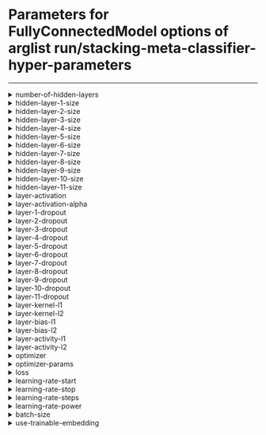 # Parameters for FullyConnectedModel options of arglist run/stacking-meta-classifier-hyper-parameters

---


<details>
<summary>number-of-hidden-layers</summary>


_number of hidden layers in the model._

Argument type: int (minimum: 0, maximum: 11)

This argument has no default value



---



No supported hyperparameter specs.

</details>


<details>
<summary>hidden-layer-1-size</summary>


_Number of units in the i-th hidden layer._

Argument type: int (minimum: 2, maximum: 16384)

This argument has no default value



---



No supported hyperparameter specs.

</details>


<details>
<summary>hidden-layer-2-size</summary>


_Number of units in the i-th hidden layer._

Argument type: int (minimum: 2, maximum: 16384)

This argument has no default value



---



No supported hyperparameter specs.

</details>


<details>
<summary>hidden-layer-3-size</summary>


_Number of units in the i-th hidden layer._

Argument type: int (minimum: 2, maximum: 16384)

This argument has no default value



---



No supported hyperparameter specs.

</details>


<details>
<summary>hidden-layer-4-size</summary>


_Number of units in the i-th hidden layer._

Argument type: int (minimum: 2, maximum: 16384)

This argument has no default value



---



No supported hyperparameter specs.

</details>


<details>
<summary>hidden-layer-5-size</summary>


_Number of units in the i-th hidden layer._

Argument type: int (minimum: 2, maximum: 16384)

This argument has no default value



---



No supported hyperparameter specs.

</details>


<details>
<summary>hidden-layer-6-size</summary>


_Number of units in the i-th hidden layer._

Argument type: int (minimum: 2, maximum: 16384)

This argument has no default value



---



No supported hyperparameter specs.

</details>


<details>
<summary>hidden-layer-7-size</summary>


_Number of units in the i-th hidden layer._

Argument type: int (minimum: 2, maximum: 16384)

This argument has no default value



---



No supported hyperparameter specs.

</details>


<details>
<summary>hidden-layer-8-size</summary>


_Number of units in the i-th hidden layer._

Argument type: int (minimum: 2, maximum: 16384)

This argument has no default value



---



No supported hyperparameter specs.

</details>


<details>
<summary>hidden-layer-9-size</summary>


_Number of units in the i-th hidden layer._

Argument type: int (minimum: 2, maximum: 16384)

This argument has no default value



---



No supported hyperparameter specs.

</details>


<details>
<summary>hidden-layer-10-size</summary>


_Number of units in the i-th hidden layer._

Argument type: int (minimum: 2, maximum: 16384)

This argument has no default value



---



No supported hyperparameter specs.

</details>


<details>
<summary>hidden-layer-11-size</summary>


_Number of units in the i-th hidden layer._

Argument type: int (minimum: 2, maximum: 16384)

This argument has no default value



---



No supported hyperparameter specs.

</details>


<details>
<summary>layer-activation</summary>


_Activation to use in the hidden layers_

Argument type: str

This argument has no default value



---



No supported hyperparameter specs.

</details>


<details>
<summary>layer-activation-alpha</summary>


_Alpha value for the elu activation_

Argument type: float (no restrictions)

This argument has no default value



---



No supported hyperparameter specs.

</details>


<details>
<summary>layer-1-dropout</summary>


_Dropout for the i-th layer_

Argument type: float (minimum: 0.0, maximum: 1.0)

This argument has no default value



---



No supported hyperparameter specs.

</details>


<details>
<summary>layer-2-dropout</summary>


_Dropout for the i-th layer_

Argument type: float (minimum: 0.0, maximum: 1.0)

This argument has no default value



---



No supported hyperparameter specs.

</details>


<details>
<summary>layer-3-dropout</summary>


_Dropout for the i-th layer_

Argument type: float (minimum: 0.0, maximum: 1.0)

This argument has no default value



---



No supported hyperparameter specs.

</details>


<details>
<summary>layer-4-dropout</summary>


_Dropout for the i-th layer_

Argument type: float (minimum: 0.0, maximum: 1.0)

This argument has no default value



---



No supported hyperparameter specs.

</details>


<details>
<summary>layer-5-dropout</summary>


_Dropout for the i-th layer_

Argument type: float (minimum: 0.0, maximum: 1.0)

This argument has no default value



---



No supported hyperparameter specs.

</details>


<details>
<summary>layer-6-dropout</summary>


_Dropout for the i-th layer_

Argument type: float (minimum: 0.0, maximum: 1.0)

This argument has no default value



---



No supported hyperparameter specs.

</details>


<details>
<summary>layer-7-dropout</summary>


_Dropout for the i-th layer_

Argument type: float (minimum: 0.0, maximum: 1.0)

This argument has no default value



---



No supported hyperparameter specs.

</details>


<details>
<summary>layer-8-dropout</summary>


_Dropout for the i-th layer_

Argument type: float (minimum: 0.0, maximum: 1.0)

This argument has no default value



---



No supported hyperparameter specs.

</details>


<details>
<summary>layer-9-dropout</summary>


_Dropout for the i-th layer_

Argument type: float (minimum: 0.0, maximum: 1.0)

This argument has no default value



---



No supported hyperparameter specs.

</details>


<details>
<summary>layer-10-dropout</summary>


_Dropout for the i-th layer_

Argument type: float (minimum: 0.0, maximum: 1.0)

This argument has no default value



---



No supported hyperparameter specs.

</details>


<details>
<summary>layer-11-dropout</summary>


_Dropout for the i-th layer_

Argument type: float (minimum: 0.0, maximum: 1.0)

This argument has no default value



---



No supported hyperparameter specs.

</details>


<details>
<summary>layer-kernel-l1</summary>


_l1 kernel regularizer for the layers_

Argument type: float (minimum: 0.0, maximum: 1.0)

This argument has no default value



---



No supported hyperparameter specs.

</details>


<details>
<summary>layer-kernel-l2</summary>


_l2 kernel regularizer for the layers_

Argument type: float (minimum: 0.0, maximum: 1.0)

This argument has no default value



---



No supported hyperparameter specs.

</details>


<details>
<summary>layer-bias-l1</summary>


_l1 bias regularizer for the layers_

Argument type: float (minimum: 0.0, maximum: 1.0)

This argument has no default value



---



No supported hyperparameter specs.

</details>


<details>
<summary>layer-bias-l2</summary>


_l2 bias regularizer for the layers_

Argument type: float (minimum: 0.0, maximum: 1.0)

This argument has no default value



---



No supported hyperparameter specs.

</details>


<details>
<summary>layer-activity-l1</summary>


_l1 activity regularizer for the layers_

Argument type: float (minimum: 0.0, maximum: 1.0)

This argument has no default value



---



No supported hyperparameter specs.

</details>


<details>
<summary>layer-activity-l2</summary>


_l2 activity regularizer for the layers_

Argument type: float (minimum: 0.0, maximum: 1.0)

This argument has no default value



---



No supported hyperparameter specs.

</details>


<details>
<summary>optimizer</summary>


_Optimizer to use. Special case: use sgd_XXX to specify SGD with momentum XXX_

Argument type: str

This argument has no default value



---



No supported hyperparameter specs.

</details>


<details>
<summary>optimizer-params</summary>


_Hyper-parameters for the optimizer_

Argument type: nested arglist.

Default values are inherited from contained child arguments.

Hyper-parameter specs are inherited from nested child arguments.

**Nested arguments:**



<details>

<summary>adam</summary>





<details>

<summary>beta-1</summary>



_Beta-1 value for the Adam optimizer_

Argument type: float (no restrictions)

This argument has no default value



---



No supported hyperparameter specs.

</details>





<details>

<summary>beta-2</summary>



_Beta-2 value for the Adam optimizer_

Argument type: float (no restrictions)

This argument has no default value



---



No supported hyperparameter specs.

</details>





<details>

<summary>epsilon</summary>



_Epsilon value for the Adam optimizer_

Argument type: float (no restrictions)

This argument has no default value



---



No supported hyperparameter specs.

</details>





<details>

<summary>weight-decay</summary>



_Weight decay_

Argument type: float (no restrictions)

This argument has no default value



---



No supported hyperparameter specs.

</details>



</details>





<details>

<summary>nadam</summary>





<details>

<summary>beta-1</summary>



_Beta-1 value for the Nadam optimizer_

Argument type: float (no restrictions)

This argument has no default value



---



No supported hyperparameter specs.

</details>





<details>

<summary>beta-2</summary>



_Beta-2 value for the Nadam optimizer_

Argument type: float (no restrictions)

This argument has no default value



---



No supported hyperparameter specs.

</details>





<details>

<summary>epsilon</summary>



_Epsilon value for the Nadam optimizer_

Argument type: float (no restrictions)

This argument has no default value



---



No supported hyperparameter specs.

</details>





<details>

<summary>weight-decay</summary>



_Weight decay_

Argument type: float (no restrictions)

This argument has no default value



---



No supported hyperparameter specs.

</details>



</details>





<details>

<summary>adamw</summary>





<details>

<summary>beta-1</summary>



_Beta-1 value for the Nadam optimizer_

Argument type: float (no restrictions)

This argument has no default value



---



No supported hyperparameter specs.

</details>





<details>

<summary>beta-2</summary>



_Beta-2 value for the Nadam optimizer_

Argument type: float (no restrictions)

This argument has no default value



---



No supported hyperparameter specs.

</details>





<details>

<summary>epsilon</summary>



_Epsilon value for the Nadam optimizer_

Argument type: float (no restrictions)

This argument has no default value



---



No supported hyperparameter specs.

</details>





<details>

<summary>weight-decay</summary>



_Weight decay_

Argument type: float (no restrictions)

This argument has no default value



---



No supported hyperparameter specs.

</details>



</details>





<details>

<summary>sgd</summary>





<details>

<summary>momentum</summary>



_Momentum value for the SGD optimizer_

Argument type: float (minimum: 0.0, maximum: 1.0)

This argument has no default value



---



No supported hyperparameter specs.

</details>





<details>

<summary>use-nesterov</summary>



_Whether to use Nesterov momentum in the SGD optimizer_

Argument type: bool

This argument has no default value



---



No supported hyperparameter specs.

</details>



</details>



</details>


<details>
<summary>loss</summary>


_Loss to use in the training process_

Argument type: str

This argument has no default value



---



No supported hyperparameter specs.

</details>


<details>
<summary>learning-rate-start</summary>


_Initial learning rate for the learning process_

Argument type: float (minimum: 0.0)

This argument has no default value



---



No supported hyperparameter specs.

</details>


<details>
<summary>learning-rate-stop</summary>


_Learnign rate after "learning-rate-steps" steps_

Argument type: float (minimum: 0.0)

This argument has no default value



---



No supported hyperparameter specs.

</details>


<details>
<summary>learning-rate-steps</summary>


_Amount of decay steps requierd to go from start to stop LR_

Argument type: int (minimum: 1)

This argument has no default value



---



No supported hyperparameter specs.

</details>


<details>
<summary>learning-rate-power</summary>


_Degree of the polynomial to use for the learning rate._

Argument type: float (minimum: 0.0)

This argument has no default value



---



No supported hyperparameter specs.

</details>


<details>
<summary>batch-size</summary>


_Batch size used during training_

Argument type: int (minimum: 1)

This argument has no default value



---



No supported hyperparameter specs.

</details>


<details>
<summary>use-trainable-embedding</summary>


_Whether to make the word-embedding trainable._

Argument type: bool

This argument has no default value



---



No supported hyperparameter specs.

</details>
